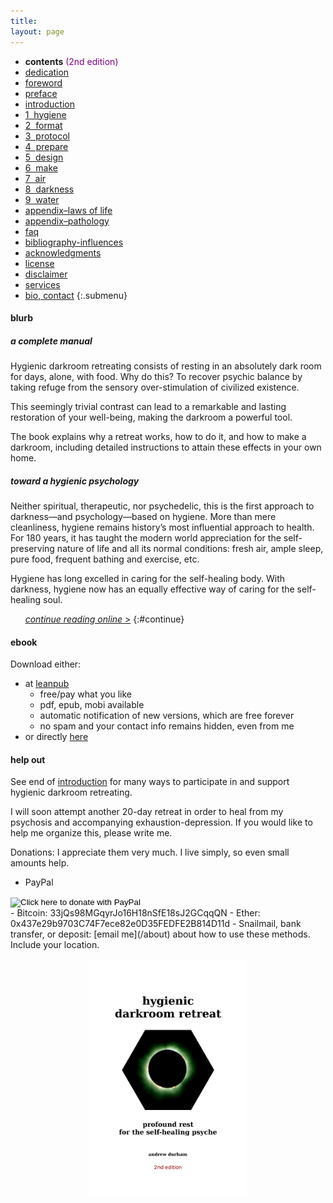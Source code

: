 ```yaml
---
title:
layout: page
---
```


- **contents** <span style="color:purple">(2nd edition)</span>
- [dedication](/dedication)
- [foreword](/foreword)
- [preface](/preface)
- [introduction](/introduction)
- [1&nbsp; hygiene](/hygiene)
- [2&nbsp; format](/format)
- [3&nbsp; protocol](/protocol)
- [4&nbsp; prepare](/prepare)
- [5&nbsp; design](/design)
- [6&nbsp; make](/make)
- [7&nbsp; air](/air)
- [8&nbsp; darkness](/darkness)
- [9&nbsp; water](/water)
- [appendix–laws of life](/appendix-laws-of-life)
- [appendix–pathology](/appendix-pathology)
- [faq](/faq)
- [bibliography-influences](/about/bibliography-influences)
- [acknowledgments](/about/acknowledgments)
- [license](/about/license)
- [disclaimer](/about/disclaimer)
- [services](/about/services)
- [bio, contact](/about)
{:.submenu}

<!-- #### book contents <span style="color:purple" font-weight="bold">(2nd edition)</span>

blurb &nbsp; [dedication](/dedication) &nbsp; [foreword](/foreword) &nbsp; [preface](/preface) &nbsp; [introduction](/introduction)  
[1 hygiene](/hygiene) &nbsp; [2 format](/format) &nbsp; [3 protocol](/protocol) &nbsp; [4 prepare](/prepare) &nbsp; [5 design](/design) &nbsp; [6 make](/make) &nbsp; [7 air](/air) &nbsp; [8 darkness](/darkness) &nbsp; [9 water](/water)  
[appendix–laws of life](/appendix-laws-of-life) &nbsp; [appendix–pathology](/appendix-pathology) &nbsp; [faq](/faq) &nbsp; [about](/about)

-->

#### blurb

##### a complete manual

Hygienic darkroom retreating consists of resting in an absolutely dark room for days, alone, with food. Why do this? To recover psychic balance by taking refuge from the sensory over-stimulation of civilized existence.

This seemingly trivial contrast can lead to a remarkable and lasting restoration of your well-being, making the darkroom a powerful tool.

The book explains why a retreat works, how to do it, and how to make a darkroom, including detailed instructions to attain these effects in your own home.

##### toward a hygienic psychology

Neither spiritual, therapeutic, nor psychedelic, this is the first approach to darkness—and psychology—based on hygiene. More than mere cleanliness, hygiene remains history’s most influential approach to health. For 180 years, it has taught the modern world appreciation for the self-preserving nature of life and all its normal conditions: fresh air, ample sleep, pure food, frequent bathing and exercise, etc.

Hygiene has long excelled in caring for the self-healing body. With darkness, hygiene now has an equally effective way of caring for the self-healing soul.

&nbsp;&nbsp;&nbsp;&nbsp;&nbsp;&nbsp;[_continue reading online_ &gt;](/dedication)
{:#continue}

<a name="ebook"></a>

#### ebook

Download either:

- at [leanpub](https://leanpub.com/darkroomretreat)
    - free/pay what you like
    - pdf, epub, mobi available
    - automatic notification of new versions, which are free forever
    - no spam and your contact info remains hidden, even from me
- or directly [here](/ebook)

#### help out

See end of [introduction](/introduction#help) for many ways to participate in and support hygienic darkroom retreating.

I will soon attempt another 20-day retreat in order to heal from my psychosis and accompanying exhaustion-depression. If you would like to help me organize this, please write me.

Donations: I appreciate them very much. I live simply, so even small amounts help.

- PayPal
<form action="https://www.paypal.com/cgi-bin/webscr" method="post" target="_top">
<input name="cmd" value="_s-xclick" type="hidden">
<input name="hosted_button_id" value="N42QEX8Y2YZTC" type="hidden">
<input src="https://www.paypalobjects.com/en_US/i/btn/btn_donate_SM.gif" name="submit" alt="Click here to donate with PayPal" border="0" type="image">
<img alt="" src="https://www.paypalobjects.com/en_US/i/scr/pixel.gif" border="0" height="1" width="1">
</form>
- Bitcoin:  
33jQs98MGqyrJo16H18nSfE18sJ2GCqqQN
- Ether:  
0x437e29b9703C74F7ece82e0D35FEDFE2B814D11d  
- Snailmail, bank transfer, or deposit: [email me](/about) about how to use these methods. Include your location.

<p style="text-align: center"><a href="https://leanpub.com/darkroomretreat"><img src="/img/book-cover.png" label="cover image" width="50%" padding="10px" title="buy now"></a>

<!-- 
[![cover image](/img/book-cover.png)](https://leanpub.com/darkroomretreat){:}

-->

<!-- 

<form action="https://www.paypal.com/cgi-bin/webscr" method="post" target="_top">
<input type="hidden" name="cmd" value="_s-xclick">
<input type="hidden" name="hosted_button_id" value="5FQWNH59N7KZY">
<table>
<tr><td><input type="hidden" name="on0" value="Delivery in US">Delivery in US</td></tr><tr><td><select name="os0">
	<option value="1 copy">1 copy $10.00 USD</option>
	<option value="4 copies">4 copies $24.00 USD</option>
	<option value="12 copies">12 copies $60.00 USD</option>
	<option value="48 copies">48 copies $96.00 USD</option>
</select> </td></tr>
</table>
<input type="hidden" name="currency_code" value="USD">
<input type="image" src="https://www.paypalobjects.com/en_US/i/btn/btn_buynow_SM.gif" border="0" name="submit" alt="PayPal - The safer, easier way to pay online!">
<img alt="" border="0" src="https://www.paypalobjects.com/en_US/i/scr/pixel.gif" width="1" height="1">
</form>

- [Dwolla]() (US only) -->

<!-- <h4 id="booklet">buy book</h4>

108 pages, softcover
Quantity/price (postpaid)

<form action="https://www.paypal.com/cgi-bin/webscr" method="post" target="_top">
<input type="hidden" name="cmd" value="_s-xclick">
<input type="hidden" name="hosted_button_id" value="GET NEW CODE">
<table>
<tr><td><input type="hidden" name="on0" value="Delivery in Europe">Delivery in Europe</td></tr><tr><td><select name="os0">
	<option value="1 copy">1 copy €8.00 EUR</option>
	<option value="4 copies">4 copies €20.00 EUR</option>
	<option value="12 copies">12 copies €48.00 EUR</option>
	<option value="48 copies">48 copies €72.00 EUR</option>
</select> </td></tr>
</table>
<input type="hidden" name="currency_code" value="EUR">
<input type="image" src="https://www.paypalobjects.com/en_US/i/btn/btn_buynow_SM.gif" border="0" name="submit" alt="Click here to pay with PayPal">
<img alt="" border="0" src="https://www.paypalobjects.com/en_US/i/scr/pixel.gif" width="1" height="1">
</form>

Delivery in US - _Coming Soon_ --> 

